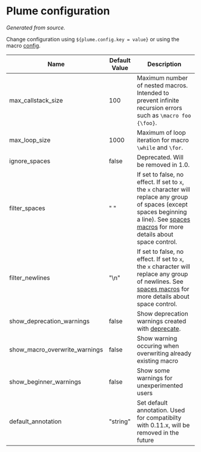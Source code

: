 # Plume configuration
_Generated from source._

Change configuration using `${plume.config.key = value}` or using the macro [config](macros.md#config).

| Name | Default Value | Description |
| ----- | ----- | ----- |
| max_callstack_size | 100 |  Maximum number of nested macros. Intended to prevent infinite recursion errors such as `\macro foo {\foo}`. |
| max_loop_size | 1000 |  Maximum of loop iteration for macro `\while` and `\for`. |
| ignore_spaces | false |  Deprecated. Will be removed in 1.0. |
| filter_spaces | " " |  If set to false, no effect. If set to `x`, the `x` character will replace any group of spaces (except spaces beginning a line). See [spaces macros](macros.md#spaces) for more details about space control. |
| filter_newlines | "\n" |  If set to false, no effect. If set to `x`, the `x` character will replace any group of newlines. See [spaces macros](macros.md#spaces) for more details about space control. |
| show_deprecation_warnings | false |  Show deprecation warnings created with [deprecate](macros.md#deprecate). |
| show_macro_overwrite_warnings | false |  Show warning occuring when overwriting already existing macro |
| show_beginner_warnings | false |  Show some warnings for unexperimented users |
| default_annotation | "string" |  Set default annotation. Used for compatibilty with 0.11.x, will be removed in the future |